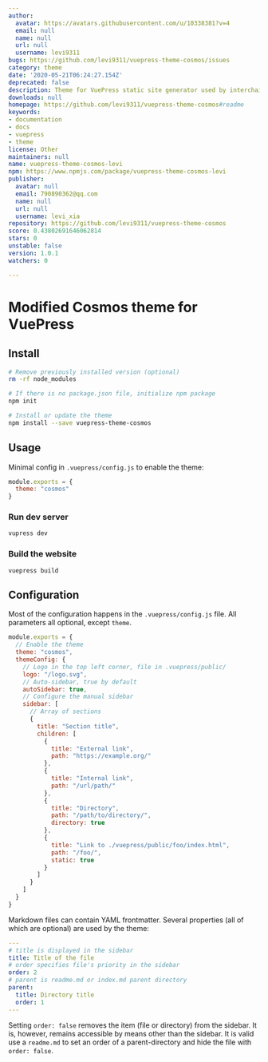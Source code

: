 ```yaml
---
author:
  avatar: https://avatars.githubusercontent.com/u/10338381?v=4
  email: null
  name: null
  url: null
  username: levi9311
bugs: https://github.com/levi9311/vuepress-theme-cosmos/issues
category: theme
date: '2020-05-21T06:24:27.154Z'
deprecated: false
description: Theme for VuePress static site generator used by interchain projects.
downloads: null
homepage: https://github.com/levi9311/vuepress-theme-cosmos#readme
keywords:
- documentation
- docs
- vuepress
- theme
license: Other
maintainers: null
name: vuepress-theme-cosmos-levi
npm: https://www.npmjs.com/package/vuepress-theme-cosmos-levi
publisher:
  avatar: null
  email: 790890362@qq.com
  name: null
  url: null
  username: levi_xia
repository: https://github.com/levi9311/vuepress-theme-cosmos
score: 0.43802691646062814
stars: 0
unstable: false
version: 1.0.1
watchers: 0

---
```


# Modified Cosmos theme for VuePress

## Install

```sh
# Remove previously installed version (optional)
rm -rf node_modules

# If there is no package.json file, initialize npm package
npm init

# Install or update the theme
npm install --save vuepress-theme-cosmos
```

## Usage

Minimal config in `.vuepress/config.js` to enable the theme:

```js
module.exports = {
  theme: "cosmos"
}
```

### Run dev server

```sh
vupress dev
```

### Build the website

```
vuepress build
```

## Configuration

Most of the configuration happens in the `.vuepress/config.js` file. All parameters all optional, except `theme`.

```js
module.exports = {
  // Enable the theme
  theme: "cosmos",
  themeConfig: {
    // Logo in the top left corner, file in .vuepress/public/
    logo: "/logo.svg",
    // Auto-sidebar, true by default
    autoSidebar: true,
    // Configure the manual sidebar
    sidebar: [
      // Array of sections
      {
        title: "Section title",
        children: [
          {
            title: "External link",
            path: "https://example.org/"
          },
          {
            title: "Internal link",
            path: "/url/path/"
          },
          {
            title: "Directory",
            path: "/path/to/directory/",
            directory: true
          },
          {
            title: "Link to ./vuepress/public/foo/index.html",
            path: "/foo/",
            static: true
          }
        ]
      }
    ]
  }
}
```

Markdown files can contain YAML frontmatter. Several properties (all of which are optional) are used by the theme:

```yaml
---
# title is displayed in the sidebar
title: Title of the file
# order specifies file's priority in the sidebar
order: 2
# parent is readme.md or index.md parent directory
parent:
  title: Directory title
  order: 1
---
```

Setting `order: false` removes the item (file or directory) from the sidebar. It is, however, remains accessible by means other than the sidebar. It is valid use a `readme.md` to set an order of a parent-directory and hide the file with `order: false`.